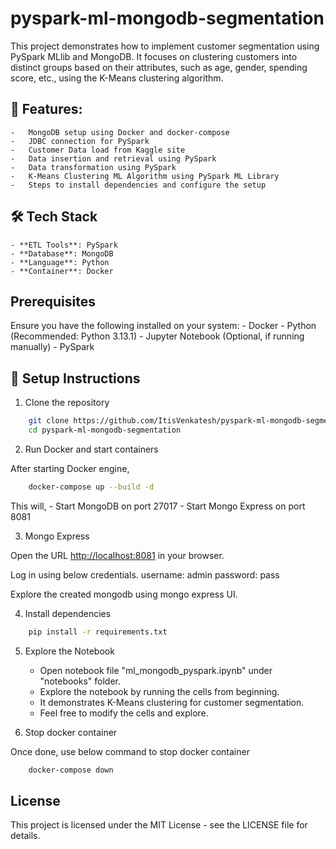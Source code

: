 # pyspark-ml-mongodb-segmentation
This project demonstrates how to implement customer segmentation using PySpark MLlib and MongoDB. It focuses on clustering customers into distinct groups based on their attributes, such as age, gender, spending score, etc., using the K-Means clustering algorithm.

## 📌 Features:
    -   MongoDB setup using Docker and docker-compose
    -   JDBC connection for PySpark
    -   Customer Data load from Kaggle site
    -   Data insertion and retrieval using PySpark
    -   Data transformation using PySpark
    -   K-Means Clustering ML Algorithm using PySpark ML Library
    -   Steps to install dependencies and configure the setup

## 🛠️ Tech Stack
    - **ETL Tools**: PySpark
    - **Database**: MongoDB
    - **Language**: Python
    - **Container**: Docker

## Prerequisites

Ensure you have the following installed on your system:
    -   Docker
    -   Python (Recommended: Python 3.13.1)
    -   Jupyter Notebook (Optional, if running manually)
    -   PySpark

## 🚀 Setup Instructions

1) Clone the repository

``` bash
    git clone https://github.com/ItisVenkatesh/pyspark-ml-mongodb-segmentation.git
    cd pyspark-ml-mongodb-segmentation
```
2) Run Docker and start containers

After starting Docker engine,

``` bash
    docker-compose up --build -d
```
This will,
    -   Start MongoDB on port 27017
    -   Start Mongo Express on port 8081

3) Mongo Express

Open the URL [http://localhost:8081](http://localhost:8081) in your browser.

Log in using below credentials.
username: admin
password: pass

Explore the created mongodb using mongo express UI.

4) Install dependencies

``` bash
    pip install -r requirements.txt
```

5) Explore the Notebook

    -   Open notebook file "ml_mongodb_pyspark.ipynb" under "notebooks" folder.
    -   Explore the notebook by running the cells from beginning.
    -   It demonstrates K-Means clustering for customer segmentation.
    -   Feel free to modify the cells and explore.

6) Stop docker container

Once done, use below command to stop docker container

``` bash
    docker-compose down
```    

## License

This project is licensed under the MIT License - see the LICENSE file for details.
